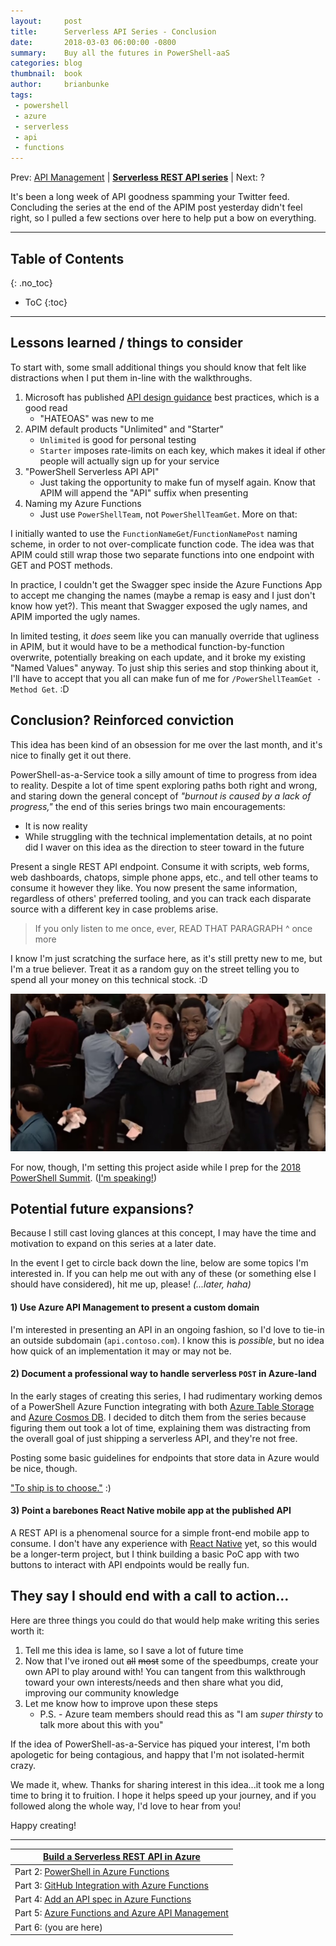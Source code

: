 ```yaml
---
layout:     post
title:      Serverless API Series - Conclusion
date:       2018-03-03 06:00:00 -0800
summary:    Buy all the futures in PowerShell-aaS
categories: blog
thumbnail:  book
author:     brianbunke
tags:
 - powershell
 - azure
 - serverless
 - api
 - functions
---
```


Prev: [API Management] \| **[Serverless REST API series]** \| Next: ?

It's been a long week of API goodness spamming your Twitter feed. Concluding the series at the end of the APIM post yesterday didn't feel right, so I pulled a few sections over here to help put a bow on everything.

---

## Table of Contents
{: .no_toc}

- ToC
{:toc}

---

## Lessons learned / things to consider

To start with, some small additional things you should know that felt like distractions when I put them in-line with the walkthroughs.

1. Microsoft has published [API design guidance] best practices, which is a good read
    - "HATEOAS" was new to me
2. APIM default products "Unlimited" and "Starter"
    - `Unlimited` is good for personal testing
    - `Starter` imposes rate-limits on each key, which makes it ideal if other people will actually sign up for your service
3. "PowerShell Serverless API API"
    - Just taking the opportunity to make fun of myself again. Know that APIM will append the "API" suffix when presenting
4. Naming my Azure Functions
    - Just use `PowerShellTeam`, not `PowerShellTeamGet`. More on that:

I initially wanted to use the `FunctionNameGet`/`FunctionNamePost` naming scheme, in order to not over-complicate function code. The idea was that APIM could still wrap those two separate functions into one endpoint with GET and POST methods.

In practice, I couldn't get the Swagger spec inside the Azure Functions App to accept me changing the names (maybe a remap is easy and I just don't know how yet?). This meant that Swagger exposed the ugly names, and APIM imported the ugly names.

In limited testing, it _does_ seem like you can manually override that ugliness in APIM, but it would have to be a methodical function-by-function overwrite, potentially breaking on each update, and it broke my existing "Named Values" anyway. To just ship this series and stop thinking about it, I'll have to accept that you all can make fun of me for `/PowerShellTeamGet -Method Get`. :D

## Conclusion? Reinforced conviction

This idea has been kind of an obsession for me over the last month, and it's nice to finally get it out there.

PowerShell-as-a-Service took a silly amount of time to progress from idea to reality. Despite a lot of time spent exploring paths both right and wrong, and staring down the general concept of _"burnout is caused by a lack of progress,"_ the end of this series brings two main encouragements:

- It is now reality
- While struggling with the technical implementation details, at no point did I waver on this idea as the direction to steer toward in the future

Present a single REST API endpoint. Consume it with scripts, web forms, web dashboards, chatops, simple phone apps, etc., and tell other teams to consume it however they like. You now present the same information, regardless of others' preferred tooling, and you can track each disparate source with a different key in case problems arise.

> If you only listen to me once, ever, READ THAT PARAGRAPH ^ once more

I know I'm just scratching the surface here, as it's still pretty new to me, but I'm a true believer. Treat it as a random guy on the street telling you to spend all your money on this technical stock. :D

[![tradingplaces](/images/APIConclusionSplash.jpg)](/images/APIConclusionSplash.jpg)

For now, though, I'm setting this project aside while I prep for the [2018 PowerShell Summit]. ([I'm speaking!])

## Potential future expansions?

Because I still cast loving glances at this concept, I may have the time and motivation to expand on this series at a later date.

In the event I get to circle back down the line, below are some topics I'm interested in. If you can help me out with any of these (or something else I should have considered), hit me up, please! _(...later, haha)_

#### 1) Use Azure API Management to present a custom domain

I'm interested in presenting an API in an ongoing fashion, so I'd love to tie-in an outside subdomain (`api.contoso.com`). I know this is _possible_, but no idea how quick of an implementation it may or may not be.

#### 2) Document a professional way to handle serverless `POST` in Azure-land

In the early stages of creating this series, I had rudimentary working demos of a PowerShell Azure Function integrating with both [Azure Table Storage] and [Azure Cosmos DB]. I decided to ditch them from the series because figuring them out took a lot of time, explaining them was distracting from the overall goal of just shipping a serverless API, and they're not free.

Posting some basic guidelines for endpoints that store data in Azure would be nice, though.

["To ship is to choose."] :)

#### 3) Point a barebones React Native mobile app at the published API

A REST API is a phenomenal source for a simple front-end mobile app to consume. I don't have any experience with [React Native] yet, so this would be a longer-term project, but I think building a basic PoC app with two buttons to interact with API endpoints would be really fun.

## They say I should end with a call to action...

Here are three things you could do that would help make writing this series worth it:

1. Tell me this idea is lame, so I save a lot of future time
2. Now that I've ironed out ~~all~~ ~~most~~ some of the speedbumps, create your own API to play around with! You can tangent from this walkthrough toward your own interests/needs and then share what you did, improving our community knowledge
3. Let me know how to improve upon these steps
    - P.S. - Azure team members should read this as "I am _super thirsty_ to talk more about this with you"

If the idea of PowerShell-as-a-Service has piqued your interest, I'm both apologetic for being contagious, and happy that I'm not isolated-hermit crazy.

We made it, whew. Thanks for sharing interest in this idea...it took me a long time to bring it to fruition. I hope it helps speed up your journey, and if you followed along the whole way, I'd love to hear from you!

Happy creating!

---

|[Build a Serverless REST API in Azure]|
|---|
| Part 2: [PowerShell in Azure Functions] |
| Part 3: [GitHub Integration with Azure Functions] |
| Part 4: [Add an API spec in Azure Functions] |
| Part 5: [Azure Functions and Azure API Management] |
| Part 6: (you are here) |



[API design guidance]: https://docs.microsoft.com/en-us/azure/architecture/best-practices/api-design

[2018 PowerShell Summit]: https://powershelldevopsglobalsummit2018.sched.com/
[I'm speaking!]: https://powershelldevopsglobalsummit2018.sched.com/event/CrVR/how-to-love-unit-testing
[Azure Table Storage]: https://azure.microsoft.com/en-us/services/storage/tables/
[Azure Cosmos DB]: https://docs.microsoft.com/en-us/azure/cosmos-db/introduction
["To ship is to choose."]: http://www.jsnover.com/blog/2011/12/18/iranian-drone-hack-and-technical-debt/
[React Native]: https://facebook.github.io/react-native/

[Serverless REST API series]:               /blog/2018/02/26/serverless-api-in-azure/
[Build a Serverless REST API in Azure]:     /blog/2018/02/26/serverless-api-in-azure/
[PowerShell in Azure Functions]:            /blog/2018/02/27/powershell-in-azure-functions/
[GitHub Integration with Azure Functions]:  /blog/2018/02/28/github-integration-with-azure-functions/
[Add an API spec in Azure Functions]:       /blog/2018/03/01/azure-functions-swagger-spec/
[API Management]:                           /blog/2018/03/02/azure-functions-api-management/
[Azure Functions and Azure API Management]: /blog/2018/03/02/azure-functions-api-management/
